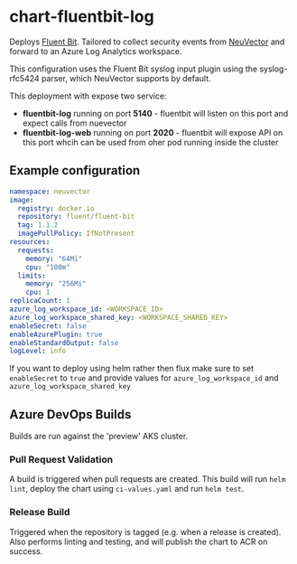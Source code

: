 # chart-fluentbit-log 

Deploys [Fluent Bit](https://fluentbit.io/).  Tailored to collect security events from [NeuVector](https://neuvector.com/) and forward to an Azure Log Analytics workspace.

This configuration uses the Fluent Bit syslog input plugin using the syslog-rfc5424 parser, which NeuVector supports by default.

This deployment with expose two service:
- **fluentbit-log** running on port **5140** - fluentbit will listen on this port and expect calls from nuevector
- **fluentbit-log-web** running on port **2020** - fluentbit will expose API on this port whcih can be used from oher pod running inside the cluster

## Example configuration

```yaml
namespace: neuvector
image:
  registry: docker.io
  repository: fluent/fluent-bit
  tag: 1.1.2
  imagePullPolicy: IfNotPresent
resources:
  requests:
    memory: "64Mi"
    cpu: "100m"
  limits:
    memory: "256Mi"
    cpu: 1
replicaCount: 1
azure_log_workspace_id: <WORKSPACE_ID>
azure_log_workspace_shared_key: <WORKSPACE_SHARED_KEY>
enableSecret: false
enableAzurePlugin: true
enableStandardOutput: false
logLevel: info
```
If you want to deploy using helm rather then flux make sure to set `enableSecret` to `true` and provide values for `azure_log_workspace_id` and `azure_log_workspace_shared_key`

## Azure DevOps Builds

Builds are run against the 'preview' AKS cluster.

### Pull Request Validation

A build is triggered when pull requests are created. This build will run `helm lint`, deploy the chart using `ci-values.yaml` and run `helm test`.

### Release Build

Triggered when the repository is tagged (e.g. when a release is created). Also performs linting and testing, and will publish the chart to ACR on success.
